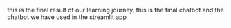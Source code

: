 this is the final result of our learning journey, this is the final chatbot and the chatbot we have used in the streamlit app
